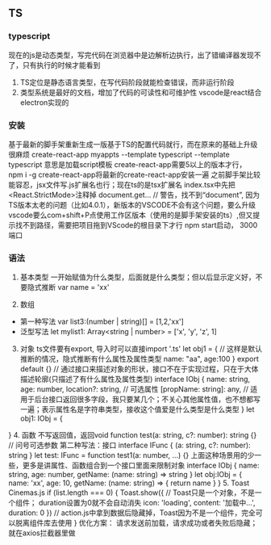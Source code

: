 ## TS
### typescript
现在的js是动态类型，写完代码在浏览器中是边解析边执行，出了错编译器发现不了，只有执行的时候才能看到
1. TS定位是静态语言类型，在写代码阶段就能检查错误，而非运行阶段
2. 类型系统是最好的文档，增加了代码的可读性和可维护性
vscode是react结合electron实现的
### 安装
基于最新的脚手架重新生成一版基于TS的配置代码就行，而在原来的基础上升级很麻烦
create-react-app myappts --template typescript
--template typescript 意思是加载script模板
create-react-app需要5以上的版本才行， npm i -g create-react-app将最新的create-react-app安装一遍
之前脚手架比较能容忍，jsx文件写.js扩展名也行；现在ts的是tsx扩展名
index.tsx中先把<React.StrictMode>注释掉
document.get... // 警告，找不到“document”, 因为TS版本太老的问题（比如4.0.1），新版本的VSCODE不会有这个问题，要么升级vscode要么com+shift+P点使用工作区版本（使用的是脚手架安装的ts）,但又提示找不到路径，需要把项目拖到VScode的根目录下才行
npm start启动， 3000端口
### 语法
1. 基本类型
一开始赋值为什么类型，后面就是什么类型；但以后显示定义好，不要隐式推断
var name = 'xx'

2. 数组
- 第一种写法
var list3:(number | string)[] = [1,2,'xx']
- 泛型写法
let mylist1: Array<string | number> = ['x', 'y', 'z', 1]

3. 对象
ts文件要有export, 导入时可以直接import '.ts'
let obj1 = { // 这样是默认推断的情况，隐式推断有什么属性及属性类型
    name: "aa",
    age:100
}
export default {} 
// 通过接口来描述对象的形状，接口不在于实现过程，只在于大体描述轮廓(只描述了有什么属性及属性类型)
interface IObj {
    name: string,
    age: number,
    location?: string, // 可选属性
    [propName: string]: any, // 适用于后台接口返回很多字段，我只要某几个；不关心其他属性值，也不想都写一遍；表示属性名是字符串类型，接收这个值爱是什么类型是什么类型
}
let obj1: IObj = {

}
4. 函数
不写返回值，返回void
function test(a: string, c?: number): string {} // 问号可选参数
第二种写法：接口
interface IFunc {
    (a: string, c?: number): string
} 
let test: IFunc = function test1(a: number, ...) {}
上面这种场景用的少一些，更多是讲属性、函数组合到一个接口里面来限制对象
interface IObj {
    name: string,
    age: number,
    getName: (name: string) => string
}
let obj:IObj = {
    name: 'xx',
    age: 10,
    getName: (name: string) => {
        return name
    }
}
5. Toast
Cinemas.js
if (list.length === 0) {
    Toast.show({ // Toast只是一个对象，不是一个组件； duration设置为0就不会自动消失
        icon: 'loading',
        content: '加载中...',
        duration: 0
    })
    // action.js中拿到数据后隐藏掉，Toast因为不是一个组件，完全可以脱离组件库去使用
}
优化方案：
请求发送前加载，请求成功或者失败后隐藏；就在axios拦截器里做